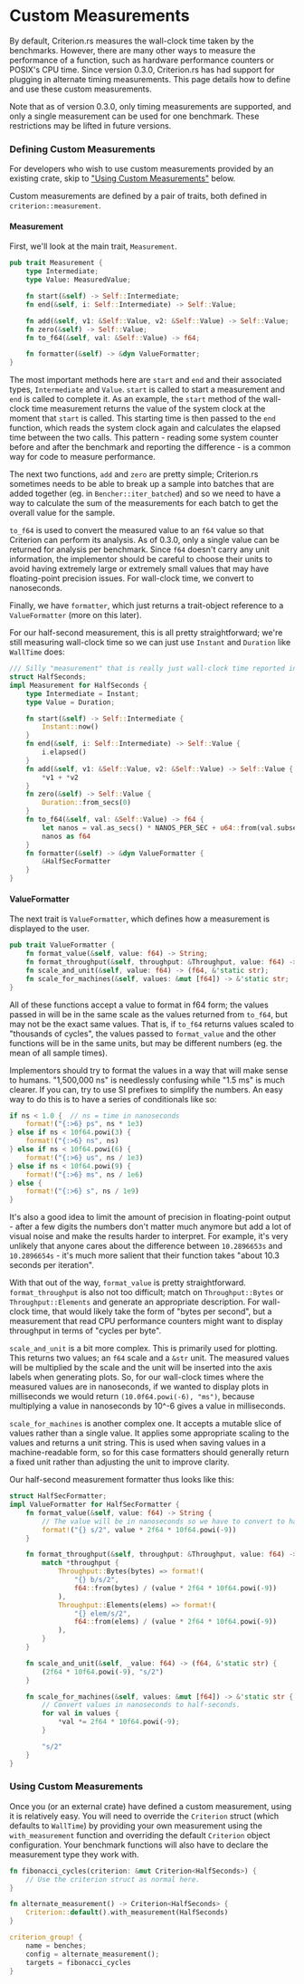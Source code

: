 # Custom Measurements

By default, Criterion.rs measures the wall-clock time taken by the benchmarks. However, there are
many other ways to measure the performance of a function, such as hardware performance counters or
POSIX's CPU time. Since version 0.3.0, Criterion.rs has had support for plugging in alternate
timing measurements. This page details how to define and use these custom measurements.

Note that as of version 0.3.0, only timing measurements are supported, and only a single measurement
can be used for one benchmark. These restrictions may be lifted in future versions.

### Defining Custom Measurements

For developers who wish to use custom measurements provided by an existing crate, skip to 
["Using Custom Measurements"](#using-custom-measurements) below.

Custom measurements are defined by a pair of traits, both defined in `criterion::measurement`.

#### Measurement
First, we'll look at the main trait, `Measurement`.

```rust
pub trait Measurement {
    type Intermediate;
    type Value: MeasuredValue;

    fn start(&self) -> Self::Intermediate;
    fn end(&self, i: Self::Intermediate) -> Self::Value;

    fn add(&self, v1: &Self::Value, v2: &Self::Value) -> Self::Value;
    fn zero(&self) -> Self::Value;
    fn to_f64(&self, val: &Self::Value) -> f64;

    fn formatter(&self) -> &dyn ValueFormatter;
}
```

The most important methods here are `start` and `end` and their associated types, `Intermediate`
and `Value`. `start` is called to start a measurement and `end` is called to complete it. As an
example, the `start` method of the wall-clock time measurement returns the value of the system
clock at the moment that `start` is called. This starting time is then passed to the `end` function,
which reads the system clock again and calculates the elapsed time between the two calls. This
pattern - reading some system counter before and after the benchmark and reporting the difference - 
is a common way for code to measure performance.

The next two functions, `add` and `zero` are pretty simple; Criterion.rs sometimes needs to be able
to break up a sample into batches that are added together (eg. in `Bencher::iter_batched`) and so
we need to have a way to calculate the sum of the measurements for each batch to get the overall
value for the sample. 

`to_f64` is used to convert the measured value to an `f64` value so that Criterion can perform its
analysis. As of 0.3.0, only a single value can be returned for analysis per benchmark. Since `f64`
doesn't carry any unit information, the implementor should be careful to choose their units to avoid
having extremely large or extremely small values that may have floating-point precision issues. For
wall-clock time, we convert to nanoseconds.

Finally, we have `formatter`, which just returns a trait-object reference to a `ValueFormatter` 
(more on this later).

For our half-second measurement, this is all pretty straightforward; we're still measuring
wall-clock time so we can just use `Instant` and `Duration` like `WallTime` does:

```rust
/// Silly "measurement" that is really just wall-clock time reported in half-seconds.
struct HalfSeconds;
impl Measurement for HalfSeconds {
    type Intermediate = Instant;
    type Value = Duration;

    fn start(&self) -> Self::Intermediate {
        Instant::now()
    }
    fn end(&self, i: Self::Intermediate) -> Self::Value {
        i.elapsed()
    }
    fn add(&self, v1: &Self::Value, v2: &Self::Value) -> Self::Value {
        *v1 + *v2
    }
    fn zero(&self) -> Self::Value {
        Duration::from_secs(0)
    }
    fn to_f64(&self, val: &Self::Value) -> f64 {
        let nanos = val.as_secs() * NANOS_PER_SEC + u64::from(val.subsec_nanos());
        nanos as f64
    }
    fn formatter(&self) -> &dyn ValueFormatter {
        &HalfSecFormatter
    }
}
```

#### ValueFormatter

The next trait is `ValueFormatter`, which defines how a measurement is displayed to the user.

```rust
pub trait ValueFormatter {
    fn format_value(&self, value: f64) -> String;
    fn format_throughput(&self, throughput: &Throughput, value: f64) -> String;
    fn scale_and_unit(&self, value: f64) -> (f64, &'static str);
    fn scale_for_machines(&self, values: &mut [f64]) -> &'static str;
}
```

All of these functions accept a value to format in f64 form; the values passed in will be in the
same scale as the values returned from `to_f64`, but may not be the exact same values. That is, if
`to_f64` returns values scaled to "thousands of cycles", the values passed to `format_value` and
the other functions will be in the same units, but may be different numbers (eg. the mean of all
sample times).

Implementors should try to format the values in a way that will make sense to humans. 
"1,500,000 ns" is needlessly confusing while "1.5 ms" is much clearer. If you can, try to use SI
prefixes to simplify the numbers. An easy way to do this is to have a series of conditionals like so:

```rust
if ns < 1.0 {  // ns = time in nanoseconds
    format!("{:>6} ps", ns * 1e3)
} else if ns < 10f64.powi(3) {
    format!("{:>6} ns", ns)
} else if ns < 10f64.powi(6) {
    format!("{:>6} us", ns / 1e3)
} else if ns < 10f64.powi(9) {
    format!("{:>6} ms", ns / 1e6)
} else {
    format!("{:>6} s", ns / 1e9)
}
```

It's also a good idea to limit the amount of precision in floating-point output - after a few
digits the numbers don't matter much anymore but add a lot of visual noise and make the results
harder to interpret. For example, it's very unlikely that anyone cares about the difference between
`10.2896653s` and `10.2896654s` - it's much more salient that their function takes "about 10.3
seconds per iteration".

With that out of the way, `format_value` is pretty straightforward. `format_throughput` is also not
too difficult; match on `Throughput::Bytes` or `Throughput::Elements` and generate an appropriate
description. For wall-clock time, that would likely take the form of "bytes per second", but a
measurement that read CPU performance counters might want to display throughput in terms of "cycles
per byte".

`scale_and_unit` is a bit more complex. This is primarily used for plotting. This returns two
values; an `f64` scale and a `&str` unit. The measured values will be multiplied by the scale
and the unit will be inserted into the axis labels when generating plots. So, for our wall-clock
times where the measured values are in nanoseconds, if we wanted to display plots in milliseconds
we would return `(10.0f64.powi(-6), "ms")`, because multiplying a value in nanoseconds by 10^-6
gives a value in milliseconds.

`scale_for_machines` is another complex one. It accepts a mutable slice of values rather than a
single value. It applies some appropriate scaling to the values and returns a unit string. This is
used when saving values in a machine-readable form, so for this case formatters should generally
return a fixed unit rather than adjusting the unit to improve clarity.

Our half-second measurement formatter thus looks like this:

```rust
struct HalfSecFormatter;
impl ValueFormatter for HalfSecFormatter {
    fn format_value(&self, value: f64) -> String {
        // The value will be in nanoseconds so we have to convert to half-seconds.
        format!("{} s/2", value * 2f64 * 10f64.powi(-9))
    }

    fn format_throughput(&self, throughput: &Throughput, value: f64) -> String {
        match *throughput {
            Throughput::Bytes(bytes) => format!(
                "{} b/s/2",
                f64::from(bytes) / (value * 2f64 * 10f64.powi(-9))
            ),
            Throughput::Elements(elems) => format!(
                "{} elem/s/2",
                f64::from(elems) / (value * 2f64 * 10f64.powi(-9))
            ),
        }
    }

    fn scale_and_unit(&self, _value: f64) -> (f64, &'static str) {
        (2f64 * 10f64.powi(-9), "s/2")
    }

    fn scale_for_machines(&self, values: &mut [f64]) -> &'static str {
        // Convert values in nanoseconds to half-seconds.
        for val in values {
            *val *= 2f64 * 10f64.powi(-9);
        }

        "s/2"
    }
}
```

### Using Custom Measurements

Once you (or an external crate) have defined a custom measurement, using it is relatively easy.
You will need to override the `Criterion` struct (which defaults to `WallTime`) by providing your
own measurement using the `with_measurement` function and overriding the default `Criterion` object
configuration. Your benchmark functions will also have to declare the measurement type they work
with.

```rust
fn fibonacci_cycles(criterion: &mut Criterion<HalfSeconds>) {
    // Use the criterion struct as normal here.
}

fn alternate_measurement() -> Criterion<HalfSeconds> {
    Criterion::default().with_measurement(HalfSeconds)
}

criterion_group! {
    name = benches;
    config = alternate_measurement();
    targets = fibonacci_cycles
}
```

